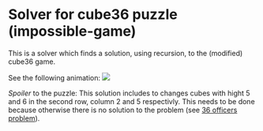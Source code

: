 # Solver for cube36 puzzle (impossible-game)
This is a solver which finds a solution, using recursion, to the (modified) cube36 game.

See the following animation: 
![](https://github.com/j-petersen/cube360-impossible_game/blob/main/cube36_solve.gif)

*Spoiler* to the puzzle:
This solution includes to changes cubes with hight 5 and 6 in the second row, column 2 and 5 respectivly.
This needs to be done because otherwise there is no solution to the problem (see [36 officers problem](https://en.wikipedia.org/wiki/Mutually_orthogonal_Latin_squares#Thirty-six_officers_problem)).
